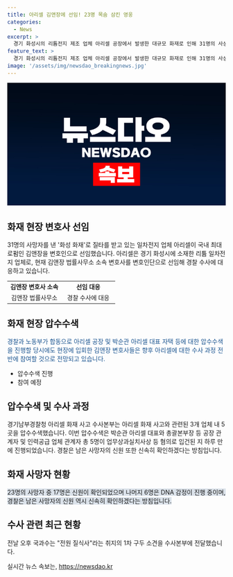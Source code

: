 ```yaml
---
title: 아리셀 김앤장에 선임! 23명 목숨 삼킨 영웅
categories:
  - News
excerpt: >
  경기 화성시의 리튬전지 제조 업체 아리셀 공장에서 발생한 대규모 화재로 인해 31명의 사상자가 발생했다. 이에 대해 국내 최대 로펌 김앤장 변호인이 아리셀을 대리하기로 선임되었다. 경찰과 소방, 국립과학수사연구원 등이 현장에서 조사를 진행하고, 아리셀은 김앤장 변호사를 통해 수사에 대응하고 있다. 또한, 화재 현장에 입회한 변호사들은 수사 과정 전반에 참여할 것으로 예상되며, 재난 현장과 연관된 다양한 사건을 다루고 있다는 소문이 있다. 
feature_text: >
  경기 화성시의 리튬전지 제조 업체 아리셀 공장에서 발생한 대규모 화재로 인해 31명의 사상자가 발생했다. 이에 대해 국내 최대 로펌 김앤장 변호인이 아리셀을 대리하기로 선임되었다. 경찰과 소방, 국립과학수사연구원 등이 현장에서 조사를 진행하고, 아리셀은 김앤장 변호사를 통해 수사에 대응하고 있다. 또한, 화재 현장에 입회한 변호사들은 수사 과정 전반에 참여할 것으로 예상되며, 재난 현장과 연관된 다양한 사건을 다루고 있다는 소문이 있다. 
image: '/assets/img/newsdao_breakingnews.jpg'
---
```


<p><img src="/assets/img/newsdao_breakingnews.jpg" alt="koreaapp 속보" /></p>

<h2 data-ke-size="size26">화재 현장 변호사 선임</h2>

<p data-ke-size="size16">31명의 사망자를 낸 '화성 화재'로 질타를 받고 있는 일차전지 업체 아리셀이 국내 최대 로펌인 김앤장을 변호인으로 선임했습니다. 아리셀은 경기 화성시에 소재한 리튬 일차전지 업체로, 현재 김앤장 법률사무소 소속 변호사를 변호인단으로 선임해 경찰 수사에 대응하고 있습니다.</p>

<table style="width: 100%;" data-ke-size="size16">
<tbody>
<tr>
<td style="text-align: center; width: 50%; height: 17px;"><b>김앤장 변호사 소속</b></td>
<td style="text-align: center; width: 50%; height: 17px;"><b>선임 대응</b></td>
</tr>
<tr>
<td style="text-align: center; height: 17px;">김앤장 법률사무소</td>
<td style="text-align: center; height: 17px;">경찰 수사에 대응</td>
</tr>
</tbody>
</table>

<h2 data-ke-size="size26">화재 현장 압수수색</h2>

<p><span style="color: #1a5490;">경찰과 노동부가 합동으로 아리셀 공장 및 박순관 아리셀 대표 자택 등에 대한 압수수색을 진행할 당시에도 현장에 입회한 김앤장 변호사들은 향후 아리셀에 대한 수사 과정 전반에 참여할 것으로 전망되고 있습니다.</span></p>

<ul data-ke-size="size16">
<li>압수수색 진행</li>
<li>참여 예정</li>
</ul>

<h2 data-ke-size="size26">압수수색 및 수사 과정</h2>

<p data-ke-size="size16">경기남부경찰청 아리셀 화재 사고 수사본부는 아리셀 화재 사고와 관련된 3개 업체 내 5곳을 압수수색했습니다. 이번 압수수색은 박순관 아리셀 대표와 총괄본부장 등 공장 관계자 및 인력공급 업체 관계자 총 5명이 업무상과실치사상 등 혐의로 입건된 지 하루 만에 진행되었습니다. 경찰은 남은 사망자의 신원 또한 신속히 확인하겠다는 방침입니다.</p>

<h2 data-ke-size="size26">화재 사망자 현황</h2>

<p><span style="background-color: #21538527;">23명의 사망자 중 17명은 신원이 확인되었으며 나머지 6명은 DNA 감정이 진행 중이며, 경찰은 남은 사망자의 신원 역시 신속히 확인하겠다는 방침입니다.</span></p>

<h2 data-ke-size="size26">수사 관련 최근 현황</h2>

<p data-ke-size="size16">전날 오후 국과수는 "전원 질식사"라는 취지의 1차 구두 소견을 수사본부에 전달했습니다.</p>
실시간 뉴스 속보는, <a href="https://newsdao.kr" rel="dofollow">https://newsdao.kr</a>



